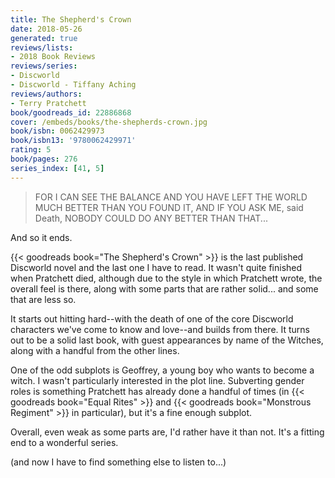 ```yaml
---
title: The Shepherd's Crown
date: 2018-05-26
generated: true
reviews/lists:
- 2018 Book Reviews
reviews/series:
- Discworld
- Discworld - Tiffany Aching
reviews/authors:
- Terry Pratchett
book/goodreads_id: 22886868
cover: /embeds/books/the-shepherds-crown.jpg
book/isbn: 0062429973
book/isbn13: '9780062429971'
rating: 5
book/pages: 276
series_index: [41, 5]
---
```

> FOR I CAN SEE THE BALANCE AND YOU HAVE LEFT THE WORLD MUCH BETTER THAN YOU FOUND IT, AND IF YOU ASK ME, said Death, NOBODY COULD DO ANY BETTER THAN THAT...

And so it ends.  

<!--more-->

{{< goodreads book="The Shepherd's Crown" >}} is the last published Discworld novel and the last one I have to read. It wasn't quite finished when Pratchett died, although due to the style in which Pratchett wrote, the overall feel is there, along with some parts that are rather solid... and some that are less so.  

It starts out hitting hard--with the death of one of the core Discworld characters we've come to know and love--and builds from there. It turns out to be a solid last book, with guest appearances by name of the Witches, along with a handful from the other lines.  

One of the odd subplots is Geoffrey, a young boy who wants to become a witch. I wasn't particularly interested in the plot line. Subverting gender roles is something Pratchett has already done a handful of times (in   {{< goodreads book="Equal Rites" >}} and {{< goodreads book="Monstrous Regiment" >}} in particular), but it's a fine enough subplot.  

Overall, even weak as some parts are, I'd rather have it than not. It's a fitting end to a wonderful series.  

(and now I have to find something else to listen to...)